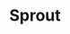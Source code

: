 ---
layout: film
title: Sprout
cover_image: /assets/films/sprout/cover.jpg
video: /assets/films/sprout/video.mp4
---